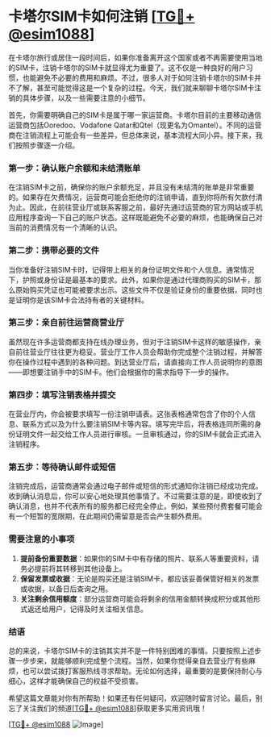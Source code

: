 # 卡塔尔SIM卡如何注销 [[TG💪+ @esim1088](https://t.me/s/esim1088)]

在卡塔尔旅行或居住一段时间后，如果你准备离开这个国家或者不再需要使用当地的SIM卡，注销卡塔尔的SIM卡就显得尤为重要了。这不仅是一种良好的用户习惯，也能避免不必要的费用和麻烦。不过，很多人对于如何注销卡塔尔的SIM卡并不了解，甚至可能觉得这是一个复杂的过程。今天，我们就来聊聊卡塔尔SIM卡注销的具体步骤，以及一些需要注意的小细节。

首先，你需要明确自己的SIM卡是属于哪一家运营商。卡塔尔目前的主要移动通信运营商包括Ooredoo、Vodafone Qatar和Qtel（现更名为Omantel）。不同的运营商在注销流程上可能会有一些差异，但总体来说，基本流程大同小异。接下来，我们按照步骤逐一介绍。

### 第一步：确认账户余额和未结清账单

在注销SIM卡之前，确保你的账户余额充足，并且没有未结清的账单是非常重要的。如果存在欠费情况，运营商可能会拒绝你的注销申请，直到你将所有欠款付清为止。因此，在前往营业厅或联系客服之前，最好先通过运营商的官方网站或手机应用程序查询一下自己的账户状态。这样既能避免不必要的麻烦，也能确保自己对当前的消费情况有一个清晰的认识。

### 第二步：携带必要的文件

当你准备好注销SIM卡时，记得带上相关的身份证明文件和个人信息。通常情况下，护照或身份证是最基本的要求。此外，如果你是通过代理商购买的SIM卡，那么原始购买凭证也可能被要求出示。这些文件不仅是验证身份的重要依据，同时也是证明你是该SIM卡合法持有者的关键材料。

### 第三步：亲自前往运营商营业厅

虽然现在许多运营商都支持在线办理业务，但对于注销SIM卡这样的敏感操作，亲自前往营业厅往往更为稳妥。营业厅工作人员会帮助你完成整个注销过程，并解答你在操作过程中遇到的各种问题。到达营业厅后，请直接向工作人员说明你的意图——即想要注销手中的SIM卡。他们会根据你的需求指导下一步的操作。

### 第四步：填写注销表格并提交

在营业厅内，你会被要求填写一份注销申请表。这张表格通常包含了你的个人信息、联系方式以及为什么要注销SIM卡等内容。填写完毕后，将表格连同所需的身份证明文件一起交给工作人员进行审核。一旦审核通过，你的SIM卡就会正式进入注销程序。

### 第五步：等待确认邮件或短信

注销完成后，运营商通常会通过电子邮件或短信的形式通知你注销已经成功完成。收到确认消息后，你可以安心地处理其他事情了。不过需要注意的是，即使收到了确认消息，也并不代表所有的服务都已经完全停止。例如，某些预付费套餐可能会有一个短暂的宽限期，在此期间仍需留意是否会产生额外费用。

### 需要注意的小事项

1. **提前备份重要数据**：如果你的SIM卡中有存储的照片、联系人等重要资料，请务必提前将其转移到其他设备上。
2. **保留发票或收据**：无论是购买还是注销SIM卡，都应该妥善保管好相关的发票或收据，以备日后查询之用。
3. **关注剩余信用额度**：部分运营商可能会将剩余的信用金额转换成积分或其他形式返还给用户，记得及时关注相关信息。

### 结语

总的来说，卡塔尔SIM卡的注销其实并不是一件特别困难的事情。只要按照上述步骤一步步来，就能够顺利完成整个流程。当然，如果你觉得亲自去营业厅有些麻烦，也可以尝试拨打客服热线寻求帮助。无论如何选择，最重要的是要保持耐心与细心，这样才能确保自己的权益不受损害。

希望这篇文章能对你有所帮助！如果还有任何疑问，欢迎随时留言讨论。最后，别忘了关注我们的频道[[TG💪+ @esim1088](https://t.me/s/esim1088)]获取更多实用资讯哦！

[[TG💪+ @esim1088](https://t.me/s/esim1088) ![Image](https://i.postimg.cc/4NQfJmqS/Snipaste-2025-05-13-00-14-12.png)]